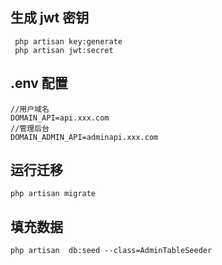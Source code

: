 
## 生成 jwt 密钥
```
 php artisan key:generate
 php artisan jwt:secret
```
## .env 配置
```
//用户域名
DOMAIN_API=api.xxx.com  
//管理后台
DOMAIN_ADMIN_API=adminapi.xxx.com

```
## 运行迁移
```
php artisan migrate

```

## 填充数据
```
php artisan  db:seed --class=AdminTableSeeder
```

